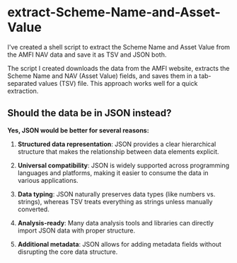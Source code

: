 # extract-Scheme-Name-and-Asset-Value

I've created a shell script to extract the Scheme Name and Asset Value from the AMFI NAV data and save it as TSV and JSON both.

The script I created downloads the data from the AMFI website, extracts the Scheme Name and NAV (Asset Value) fields, and saves them in a tab-separated values (TSV) file. This approach works well for a quick extraction.

## Should the data be in JSON instead?

**Yes, JSON would be better for several reasons:**

1. **Structured data representation**: JSON provides a clear hierarchical structure that makes the relationship between data elements explicit.

2. **Universal compatibility**: JSON is widely supported across programming languages and platforms, making it easier to consume the data in various applications.

3. **Data typing**: JSON naturally preserves data types (like numbers vs. strings), whereas TSV treats everything as strings unless manually converted.

4. **Analysis-ready**: Many data analysis tools and libraries can directly import JSON data with proper structure.

5. **Additional metadata**: JSON allows for adding metadata fields without disrupting the core data structure.
